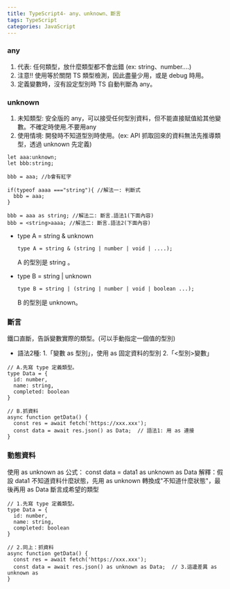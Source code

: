 ```yaml
---
title: TypeScript4- any、unknown、斷言
tags: TypeScript
categories: JavaScript
---
```

### any
1. 代表: 任何類型，放什麼類型都不會出錯 (ex: string、number....)
2. 注意‼️ 使用等於關閉 TS 類型檢測，因此盡量少用，或是 debug 時用。
3. 定義變數時，沒有設定型別時 TS 自動判斷為 any。

### unknown
1. 未知類型: 安全版的 any，可以接受任何型別資料，但不能直接賦值給其他變數。不確定時使用.不要用any
2. 使用情境: 開發時不知道型別時使用。(ex: API 抓取回來的資料無法先推導類型，透過 unknown 先定義)
<!--more-->
```
let aaa:unknown;
let bbb:string;

bbb = aaa; //b會有紅字

if(typeof aaaa ==="string"){ //解法一: 判斷式
  bbb = aaa; 
}

bbb = aaa as string; //解法二: 斷言.語法1(下面內容)
bbb = <string>aaaa; //解法二: 斷言.語法2(下面內容)
```

- type A = string & unknown
  ```
  type A = string & (string | number | void | ....);
  ```

  A 的型別是 string 。

- type B = string | unknown
  ```
  type B = string | (string | number | void | boolean ...);
  ```
  B 的型別是 unknown。

### 斷言
鐵口直斷，告訴變數實際的類型。(可以手動指定一個值的型別)
- 語法2種:
  1.「變數 as 型別」，使用 as 固定資料的型別
  2.「<型別>變數」

```
// A.先寫 type 定義類型。
type Data = {
  id: number,
  name: string,
  completed: boolean
}

// B.抓資料
async function getData() {
  const res = await fetch('https://xxx.xxx');
  const data = await res.json() as Data;  // 語法1: 用 as 連接
}
```

### 動態資料
使用 as unknown as
公式： const data = data1 as unknown as Data
解釋：假設 data1 不知道資料什麼狀態，先用 as unknown 轉換成"不知道什麼狀態"，最後再用 as Data 斷言成希望的類型

```
// 1.先寫 type 定義類型。
type Data = {
  id: number,
  name: string,
  completed: boolean
}

// 2.同上：抓資料
async function getData() {
  const res = await fetch('https://xxx.xxx');
  const data = await res.json() as unknown as Data;  // 3.這邊差異 as unknown as
}
```
